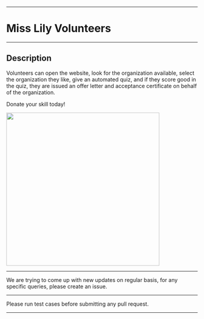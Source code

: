 *****************************************************************************

# Miss Lily Volunteers

*****************************************************************************


## Description

Volunteers can open the website, look for the organization available, select the organization they like,
give an automated quiz, and if they score good in the quiz,
they are issued an offer letter and acceptance certificate on behalf of the organization.

Donate your skill today!

<img width="403" align="center" src="https://d956sb5vkpvrs.cloudfront.net/images/welcome_anim.gif">


*****************************************************************************

We are trying to come up with new updates on regular basis, for any specific queries, please create an issue.

*****************************************************************************

Please run test cases before submitting any pull request.

*****************************************************************************
